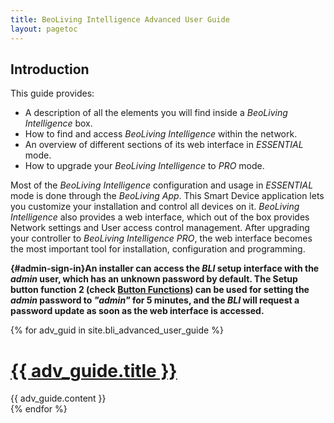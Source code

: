 ```yaml
---
title: BeoLiving Intelligence Advanced User Guide
layout: pagetoc
---
```


## Introduction

This guide provides:
- A description of all the elements you will find inside a _BeoLiving Intelligence_ box.
- How to find and access _BeoLiving Intelligence_ within the network.
- An overview of different sections of its web interface in _ESSENTIAL_ mode.
- How to upgrade your _BeoLiving Intelligence_ to _PRO_ mode.

Most of the _BeoLiving Intelligence_ configuration and usage in _ESSENTIAL_ mode is done through the _BeoLiving App_. This Smart Device application lets
 you customize your installation and control all devices on it. _BeoLiving Intelligence_ also provides a web interface, which out of the box 
provides Network settings and User access control management. After upgrading your controller to _BeoLiving Intelligence PRO_, the web interface 
becomes the most important tool for installation, configuration and programming. 


**{#admin-sign-in}An installer can access the _BLI_ setup interface with the _admin_ user, which has an unknown password by default. The Setup button function 2 (check [Button Functions](#button-functions))  can be used for setting the _admin_ password to _"admin"_ for 5 minutes, and the _BLI_ will request a password update as soon as the web interface is accessed.**


{% for adv_guid in site.bli_advanced_user_guide %}
	<div class="adv_guide">
		<h1><a href="{{ adv_guide.url }}">{{ adv_guide.title }}</a></h1>
		{{ adv_guide.content }}
	</div>
{% endfor %}

